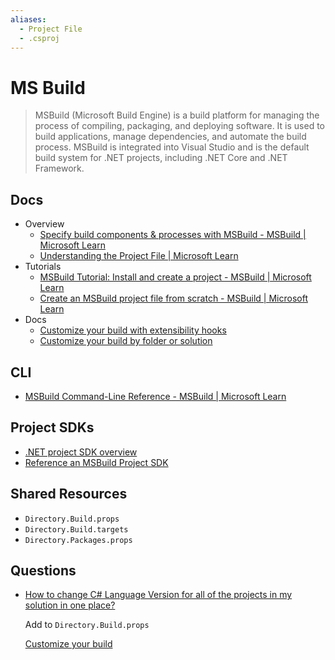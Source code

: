 ```yaml
---
aliases:
  - Project File
  - .csproj
---
```


# MS Build

> MSBuild (Microsoft Build Engine) is a build platform for managing the process of compiling, packaging, and deploying software. It is used to build applications, manage dependencies, and automate the build process. MSBuild is integrated into Visual Studio and is the default build system for .NET projects, including .NET Core and .NET Framework.

## Docs


* Overview
  * [Specify build components & processes with MSBuild - MSBuild | Microsoft Learn](https://learn.microsoft.com/en-us/visualstudio/msbuild/msbuild-concepts?view=vs-2022)
  * [Understanding the Project File | Microsoft Learn](https://learn.microsoft.com/en-us/aspnet/web-forms/overview/deployment/web-deployment-in-the-enterprise/understanding-the-project-file)
* Tutorials
  * [MSBuild Tutorial: Install and create a project - MSBuild | Microsoft Learn](https://learn.microsoft.com/en-us/visualstudio/msbuild/walkthrough-using-msbuild?view=vs-2022)
  * [Create an MSBuild project file from scratch - MSBuild | Microsoft Learn](https://learn.microsoft.com/en-us/visualstudio/msbuild/walkthrough-creating-an-msbuild-project-file-from-scratch?view=vs-2022)
* Docs
  * [Customize your build with extensibility hooks](https://learn.microsoft.com/en-us/visualstudio/msbuild/customize-your-build?view=vs-2022)
  * [Customize your build by folder or solution](https://learn.microsoft.com/en-us/visualstudio/msbuild/customize-by-directory?view=vs-2022)


## CLI

* [MSBuild Command-Line Reference - MSBuild | Microsoft Learn](https://learn.microsoft.com/en-us/visualstudio/msbuild/msbuild-command-line-reference?view=vs-2022)

## Project SDKs

* [.NET project SDK overview](https://learn.microsoft.com/en-us/dotnet/core/project-sdk/overview)
* [Reference an MSBuild Project SDK](https://learn.microsoft.com/en-us/visualstudio/msbuild/how-to-use-project-sdk?view=vs-2022)


## Shared Resources

* `Directory.Build.props`
* `Directory.Build.targets`
* `Directory.Packages.props`


## Questions


* [How to change C# Language Version for all of the projects in my solution in one place?](https://stackoverflow.com/q/61434436/1366033)

  Add to `Directory.Build.props`

  [Customize your build](https://learn.microsoft.com/en-us/visualstudio/msbuild/customize-your-build)
